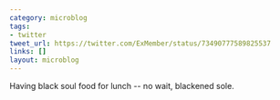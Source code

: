 ```yaml
---
category: microblog
tags:
- twitter
tweet_url: https://twitter.com/ExMember/status/73490777589825537
links: []
layout: microblog
---
```

Having black soul food for lunch -- no wait, blackened sole.
